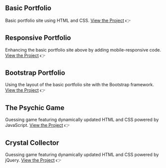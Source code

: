 ## Basic Portfolio
Basic portfolio site using HTML and CSS.
[View the Project](http://kristin-i.com/Homework/Basic-Portfolio/) :point_right:


## Responsive Portfolio
Enhancing the basic portfolio site above by adding mobile-responsive code.
[View the Project](http://kristin-i.com/Homework/Responsive-Portfolio/) :point_right:


## Bootstrap Portfolio
Using the layout of the basic portfolio site with the Bootstrap framework.
[View the Project](http://kristin-i.com/Homework/Bootstrap-Portfolio/) :point_right:


## The Psychic Game
Guessing game featuring dynamically updated HTML and CSS powered by JavaScript.
[View the Project](http://kristin-i.com/Homework/Psychic-Game/) :point_right:


## Crystal Collector
Guessing game featuring dynamically updated HTML and CSS powered by jQuery.
[View the Project](http://kristin-i.com/Homework/Crystal-Collector/) :point_right: